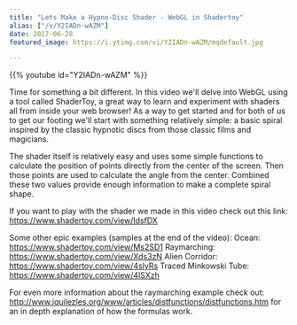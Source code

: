 ```yaml
---
title: "Lets Make a Hypno-Disc Shader - WebGL in Shadertoy"
alias: ["/v/Y2IADn-wAZM"]
date: 2017-06-28
featured_image: https://i.ytimg.com/vi/Y2IADn-wAZM/mqdefault.jpg

---
```


{{% youtube id="Y2IADn-wAZM" %}}

Time for something a bit different. In this video we'll delve into WebGL using a tool called ShaderToy, a great way to learn and experiment with shaders all from inside your web browser! As a way to get started and for both of us to get our footing we'll start with something relatively simple: a basic spiral inspired by the classic hypnotic discs from those classic films and magicians.

The shader itself is relatively easy and uses some simple functions to calculate the position of points directly from the center of the screen. Then those points are used to calculate the angle from the center. Combined these two values provide enough information to make a complete spiral shape.

If you want to play with the shader we made in this video check out this link: https://www.shadertoy.com/view/ldsfDX

Some other epic examples (samples at the end of the video):
Ocean: https://www.shadertoy.com/view/Ms2SD1
Raymarching: https://www.shadertoy.com/view/Xds3zN
Alien Corridor: https://www.shadertoy.com/view/4slyRs
Traced Minkowski Tube: https://www.shadertoy.com/view/4lSXzh

For even more information about the raymarching example check out: http://www.iquilezles.org/www/articles/distfunctions/distfunctions.htm for an in depth explanation of how the formulas work.